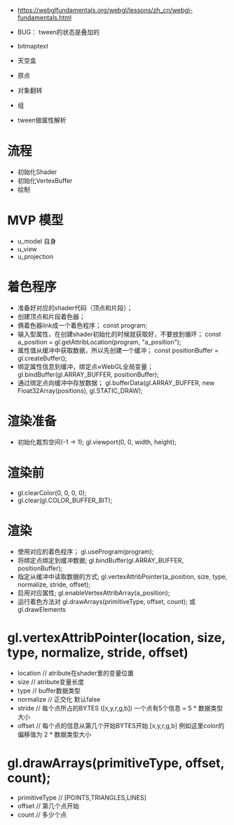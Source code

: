 - https://webglfundamentals.org/webgl/lessons/zh_cn/webgl-fundamentals.html

- BUG： tween的状态是叠加的
- bitmaptext
- 天空盒
- 原点
- 对象翻转
- 组
- tween做属性解析



# 流程
- 初始化Shader
- 初始化VertexBuffer
- 绘制

# MVP 模型 
- u_model 自身
- u_view
- u_projection


# 着色程序
- 准备好对应的shader代码（顶点和片段）；
- 创建顶点和片段着色器；
- 俩着色器link成一个着色程序； const  program;
- 输入型属性，在创建shader初始化的时候就获取好，不要放到循环； const a_position = gl.getAttribLocation(program, "a_position");
- 属性值从缓冲中获取数据，所以先创建一个缓冲；  const positionBuffer = gl.createBuffer();
- 绑定属性信息到缓冲，绑定点≈WebGL全局变量； gl.bindBuffer(gl.ARRAY_BUFFER, positionBuffer);
- 通过绑定点向缓冲中存放数据； gl.bufferData(gl.ARRAY_BUFFER, new Float32Array(positions), gl.STATIC_DRAW);

# 渲染准备
- 初始化裁剪空间(-1 -> 1);  gl.viewport(0, 0, width, height);

# 渲染前
- gl.clearColor(0, 0, 0, 0);
- gl.clear(gl.COLOR_BUFFER_BIT);

# 渲染
- 使用对应的着色程序； gl.useProgram(program);
- 将绑定点绑定到缓冲数据;  gl.bindBuffer(gl.ARRAY_BUFFER, positionBuffer);
- 指定从缓冲中读取数据的方式;  gl.vertexAttribPointer(a_position, size, type, normalize, stride, offset);
- 启用对应属性;  gl.enableVertexAttribArray(a_position);
- 运行着色方法对  gl.drawArrays(primitiveType, offset, count);  或 gl.drawElements


# gl.vertexAttribPointer(location, size, type, normalize, stride, offset)
- location  // atribute在shader里的变量位置
- size      // atribute变量长度
- type      // buffer数据类型
- normalize // 正交化 默认false
- stride    // 每个点所占的BYTES ([x,y,r,g,b]) 一个点有5个信息 = 5 * 数据类型大小
- offset    // 每个点的信息从第几个开始BYTES开始 [x,y,r,g,b] 例如这里color的偏移值为 2 * 数据类型大小


# gl.drawArrays(primitiveType, offset, count);
- primitiveType     // [POINTS,TRIANGLES,LINES]
- offset            // 第几个点开始
- count             // 多少个点